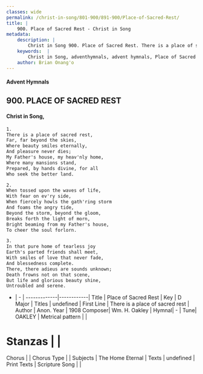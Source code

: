 ```yaml
---
classes: wide
permalink: /christ-in-song/801-900/891-900/Place-of-Sacred-Rest/
title: |
    900. Place of Sacred Rest - Christ in Song
metadata:
    description: |
        Christ in Song 900. Place of Sacred Rest. There is a place of sacred rest, Far, far beyond the skies, Where beauty smiles eternally, And pleasure never dies; My Father's house, my heav'nly home, Where many mansions stand, Prepared, by hands divine, for all Who seek the better land.
    keywords:  |
        Christ in Song, adventhymnals, advent hymnals, Place of Sacred Rest, There is a place of sacred rest. 
    author: Brian Onang'o
---
```


#### Advent Hymnals
## 900. PLACE OF SACRED REST
####  Christ in Song,

```txt
1.
There is a place of sacred rest,
Far, far beyond the skies,
Where beauty smiles eternally,
And pleasure never dies;
My Father's house, my heav'nly home,
Where many mansions stand,
Prepared, by hands divine, for all
Who seek the better land.

2.
When tossed upon the waves of life,
With fear on ev'ry side,
When fiercely howls the gath'ring storm
And foams the angry tide,
Beyond the storm, beyond the gloom,
Breaks forth the light of morn,
Bright beaming from my Father's house,
To cheer the soul forlorn.

3.
In that pure home of tearless joy
Earth's parted friends shall meet,
With smiles of love that never fade,
And blessedness complete.
There, there adieus are sounds unknown;
Death frowns not on that scene,
But life and glorious beauty shine,
Untroubled and serene.

```

- |   -  |
-------------|------------|
Title | Place of Sacred Rest |
Key | D Major |
Titles | undefined |
First Line | There is a place of sacred rest |
Author | Anon.
Year | 1908
Composer| Wm. H. Oakley |
Hymnal|  - |
Tune| OAKLEY |
Metrical pattern | |
# Stanzas |  |
Chorus |  |
Chorus Type |  |
Subjects | The Home Eternal |
Texts | undefined |
Print Texts | 
Scripture Song |  |
    
